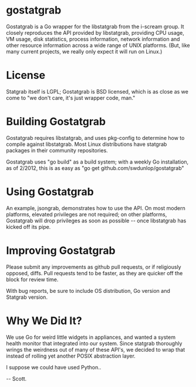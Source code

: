 gostatgrab
==========

Gostatgrab is a Go wrapper for the libstatgrab from the i-scream group.  It closely reproduces the API provided by libstatgrab, providing CPU usage, VM usage, disk statistics, process information, network information and other resource information across a wide range of UNIX platforms.  (But, like many current projects, we really only expect it will run on Linux.)

# License

Statgrab itself is LGPL; Gostatgrab is BSD licensed, which is as close as we come to "we don't care, it's just wrapper code, man."

# Building Gostatgrab

Gostatgrab requires libstatgrab, and uses pkg-config to determine how to compile against libstatgrab.  Most Linux distributions have statgrab packages in their community repositories.

Gostatgrab uses "go build" as a build system; with a weekly Go installation, as of 2/2012, this is as easy as "go get github.com/swdunlop/gostatgrab"

# Using Gostatgrab

An example, jsongrab, demonstrates how to use the API.  On most modern platforms, elevated privileges are not required; on other platforms, Gostatgrab will drop privileges as soon as possible -- once libstatgrab has kicked off its pipe.

# Improving Gostatgrab

Please submit any improvements as github pull requests, or if religiously opposed, diffs.  Pull requests tend to be faster, as they are quicker off the block for review time.

With bug reports, be sure to include OS distribution, Go version and Statgrab version.

# Why We Did It?

We use Go for weird little widgets in appliances, and wanted a system health monitor that integrated into our system.  Since statgrab thoroughly wrings the weirdness out of many of these API's, we decided to wrap that instead of rolling yet another POSIX abstraction layer.

I suppose we could have used Python..

-- Scott.